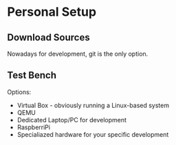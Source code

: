 # Personal Setup

## Download Sources

Nowadays for development, git is the only option.

## Test Bench

Options:

* Virtual Box - obviously running a Linux-based system
* QEMU
* Dedicated Laptop/PC for development
* RaspberriPi
* Specialiazed hardware for your specific development
